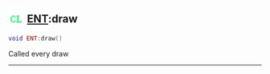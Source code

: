## <img src="../../.gitbook/assets/client.png" width="32" height="32" /> [ENT](../ent/README.md):draw

```lua
void ENT:draw()
```

Called every draw<br>


--------